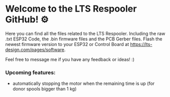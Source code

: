# Welcome to the LTS Respooler GitHub! ⚙️

Here you can find all the files related to the LTS Respooler. Including the raw .txt ESP32 Code, the .bin firmware files and the PCB Gerber files. Flash the newest firmware version to your ESP32 or Control Board at https://lts-design.com/pages/software.

Feel free to message me if you have any feedback or ideas! :)

### Upcoming features:

- automatically stopping the motor when the remaining time is up (for donor spools bigger than 1 kg)
